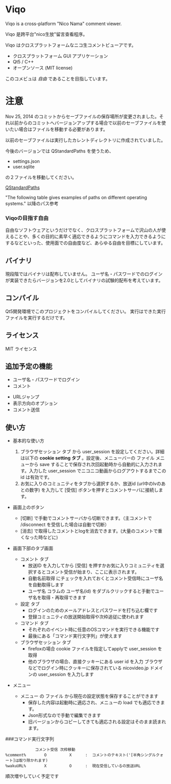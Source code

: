 Viqo
====
 Viqo is a cross-platform "Nico Nama" comment viewer.

 Viqo 是跨平台"nico生放"留言查看程序。

 Viqo はクロスプラットフォームなニコ生コメントビューアです。

 * クロスプラットフォーム GUI アプリケーション
 * Qt5 / C++
 * オープンソース (MIT license)

 このコメビュは *自由* であることを目指しています。

注意
====
 Nov 25, 2014 のコミットからセーブファイルの保存場所が変更されました。それ以前からのコミットへバージョンアップする場合で以前のセーブファイルを使いたい場合はファイルを移動する必要があります。

 以前のセーブファイルは実行したカレントディレクトリに作成されていました。

 今後のバージョンでは QStandardPaths を使うため、

  * settings.json
  * user.sqlite

 の２ファイルを移動してください。

[QStandardPaths](http://qt-project.org/doc/qt-5/qstandardpaths.html#LocateOption-enum)

"The following table gives examples of paths on different operating systems." 以降のパス参考


### Viqoの目指す自由
 自由なソフトウェアというだけでなく、クロスプラットフォームで沢山の人が使えることや、多くの目的に素早く適応できるようにコマンドを入力できるようにするなどといった、使用面での自由度など、あらゆる自由を目標にしています。

バイナリ
--------
 現段階ではバイナリは配布していません。
 ユーザ名・パスワードでのログインが実装できたらバージョンを2.0としてバイナリの試験的配布を考えています。

コンパイル
----------
 Qt5開発環境でこのプロジェクトをコンパイルしてください。
 実行はできた実行ファイルを実行するだけです。

ライセンス
----------
 MIT ライセンス


追加予定の機能
--------------
 * ユーザ名・パスワードでログイン
 * コメント
  + URLジャンプ
  + 表示方向のオプション
  + コメント送信


使い方
------
* 基本的な使い方
  1. ブラウザセッション タブ から user_session を設定してください。詳細は以下の **cookie setting タブ** 。設定後、メニューバーの ファイル メニューから save することで保存され次回起動時から自動的に入力されます。入力した user_session でニコニコ動画からログアウトするまでこの id は有効です。
  2. お気に入りのコミュニティをタブから選択するか、放送id (url中のlvのあとの数字) を入力して [受信] ボタンを押すとコメントサーバに接続します。

* 画面上のボタン
  + [切断] で手動でコメントサーバから切断できます。（主コメントで /disconnect を受信した場合は自動で切断）
  + [消去] で取得したコメントとlogを消去できます。(大量のコメントで重くなった時などに)

* 画面下部のタブ画面
  + コメント タブ
    - 放送ID を入力してから [受信] を押すかお気に入りコミュニティを選択するとコメント受信が始まり、ここに表示されます。
    - 自動名前取得 にチェックを入れておくとコメント受信時にユーザ名を自動取得します
    - ユーザ名 コラムの ユーザ名(id) をダブルクリックすると手動でユーザ名を取得・再取得できます
  + 設定 タブ
    - ログインのためのメールアドレスとパスワードを打ち込む欄です
    - 登録コミュニティの放送開始取得や次枠追従に使われます
  + コマンド タブ
    - それぞれのイベント時に任意のOSコマンドを実行できる機能です
    - 最後にある「コマンド実行文字列」が使えます
  + ブラウザセッション タブ
    - firefoxの場合 cookie ファイルを指定してapplyで user_session を取得
    - 他のブラウザの場合、直接クッキーにある user id を入力 ブラウザなどでログイン時にクッキーに保存されている nicovideo.jp ドメインの user_session を入力します

* メニュー
  + メニュー の ファイル から現在の設定状態を保存することができます
    - 保存した内容は起動時に適応され、メニューの load でも適応できます。
    - Json形式なので手動で編集できます
    - 旧バージョンからコピーしてきても適応される設定はそのまま読まれます。

###コマンド実行文字列
```
             コメント受信 次枠移動
%comment%        O          X      :  コメントのテキスト('[半角シングルクォート]は取り除かれます)
%wakuURL%        X          O      :  現在受信しているの放送URL
```
順次増やしていく予定です


